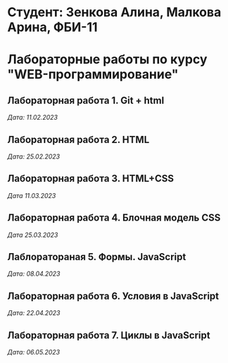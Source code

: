 # Студент: Зенкова Алина, Малкова Арина, ФБИ-11

# Лабораторные работы по курсу "WEB-программирование"

## Лабораторная работа 1. Git + html

*Дата: 11.02.2023*

## Лабораторная работа 2. HTML

*Дата: 25.02.2023*

## Лабораторная работа 3. HTML+CSS

*Дата 11.03.2023*

## Лабораторная работа 4. Блочная модель CSS

*Дата 25.03.2023*

## Лаблоратораная 5. Формы. JavaScript

*Дата: 08.04.2023*

## Лабораторная работа 6. Условия в JavaScript

*Дата: 22.04.2023*

## Лабораторная работа 7. Циклы в JavaScript

*Дата: 06.05.2023*
 